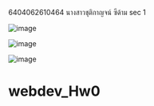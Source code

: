 6404062610464 นางสาวชุติกาญจน์ ซีด้าม sec 1

![image](https://github.com/ChutikarnSeedam/webdev_Hw0/assets/118926769/49aaf537-5043-460a-9a02-e5ff4fbeb83c)

![image](https://github.com/ChutikarnSeedam/webdev_Hw0/assets/118926769/2b958840-ff15-40ab-9e8b-d542454e3e2b)

![image](https://github.com/ChutikarnSeedam/webdev_Hw0/assets/118926769/005f4f8d-4013-4ddc-812f-05993189e633)


# webdev_Hw0
